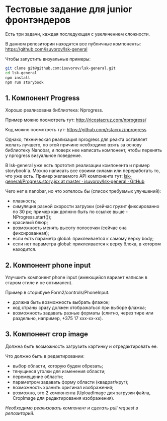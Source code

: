# Тестовые задание для junior фронтэндеров

Есть три задачи, каждая последующая с увеличением сложности.

В данном репозитории находятся все публичные компоненты:
https://github.com/isuvorov/lsk-general

Чтобы запустить визуальные примеры:

```sh
git clone git@github.com:isuvorov/lsk-general.git
cd lsk-general
npm install
npm run storybook
```

## 1. Компонент Progress
Хорошо реализована библиотека: Nprogress.

Пример можно посмотреть тут: http://ricostacruz.com/nprogress/

Код можно посмотреть тут: https://github.com/rstacruz/nprogress

Однако, техническая реализация nprogress для реакта оставляет желать лучшего, по этой причине необходимо взять за основу библиотеку Nanobar, и поверх нее написать компонент, чтобы перенять у nprogress визуальное поведение.

В lsk-general уже есть прототип реализации компонента и пример storybook'а. Можно написать все своими силами или переработать то, что уже есть. Пример желаемого API компонента тут: [lsk-general/Progress.story.jsx at master · isuvorov/lsk-general · GitHub](https://github.com/isuvorov/lsk-general/blob/master/src/Progress/Progress.story.jsx)

Чего нет в nanobar, но что хотелось бы (список требуемых улучшений):
- плавность;
- симуляция разной скорости загрузки (сейчас грузит фиксированно по 30 px; пример как должно быть по ссылке выше - NProgress.start());
- красивый блюр;
- возможность менять высоту полосочки (сейчас она фиксированная);
- если есть параметр global: приклеивается к самому верху body;
- если нет параметра global: приклеивается к верху блока, в котором находится.

## 2. Компонент phone input
Улучшить компонент phone input (имеющийся вариант написан в старом стиле и не оптимален). 

Пример в сторибуке Form2/controls/PhoneInput.
- должна быть возможность выбрать флажок; 
- код страны сразу должен отображаться при выборе флажка; 
- возможность задавать разные форматы (слитно, через тире или раздельно, например, +375 17 ххх-хх-хх). 

## 3. Компонент crop image 
Должна быть возможность загрузить картинку и отредактировать ее.

Что должно быть в редактировании: 
- выбор области, которую будем обрезать;
- тянущиеся уголки для изменения области;
- перемещение области;
- параметром задавать форму области (квадрат/круг);
- возможность хранить оригинал изображения;
- возможно, это 2 компонента (UploadImage для загрузки файла, CropImage для редактирования изображения).

*Необходимо реализовать компонент и сделать pull request в репозиторий.*
